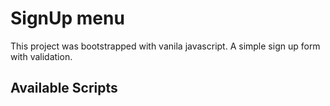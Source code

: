 # SignUp menu 
This project was bootstrapped with vanila javascript.
A simple sign up form with validation.

## Available Scripts
